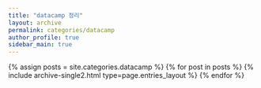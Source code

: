 ```yaml
---
title: "datacamp 정리"
layout: archive
permalink: categories/datacamp
author_profile: true
sidebar_main: true
---
```


{% assign posts = site.categories.datacamp %}
{% for post in posts %} {% include archive-single2.html type=page.entries_layout %} {% endfor %}
